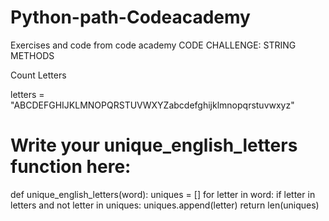 # Python-path-Codeacademy
Exercises and code from code academy
CODE CHALLENGE: STRING METHODS

Count Letters

letters = "ABCDEFGHIJKLMNOPQRSTUVWXYZabcdefghijklmnopqrstuvwxyz"
# Write your unique_english_letters function here:
def unique_english_letters(word):
  uniques = []
  for letter in word:
    if letter in letters and not letter in uniques:
      uniques.append(letter)
  return len(uniques)
